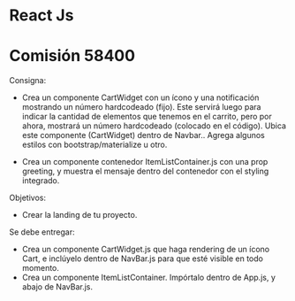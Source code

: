 # React Js
# Comisión 58400

Consigna:
* Crea un componente CartWidget con un ícono y una notificación mostrando un número hardcodeado (fijo). Este servirá luego para indicar la cantidad de elementos que tenemos en el carrito, pero por ahora, mostrará un número hardcodeado (colocado en el código). Ubica este componente (CartWidget) dentro de Navbar.. Agrega algunos estilos con bootstrap/materialize u otro.

* Crea un componente contenedor ItemListContainer.js con una prop greeting, y muestra el mensaje dentro del contenedor con el styling integrado.

Objetivos:
* Crear la landing de tu proyecto.


Se debe entregar:
* Crea un componente CartWidget.js que haga rendering de un ícono Cart, e inclúyelo dentro de NavBar.js para que esté visible en todo momento.
* Crea un componente ItemListContainer. Impórtalo dentro de App.js, y abajo de NavBar.js. 
